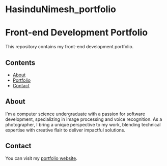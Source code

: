 # HasinduNimesh_portfolio
# Front-end Development Portfolio

This repository contains my front-end development portfolio.

## Contents

- [About](#about)
- [Portfolio](#portfolio)
- [Contact](#contact)

## About
I'm a computer science undergraduate with a passion for software development, specializing in image processing and voice recognition. As a photographer, I bring a unique perspective to my work, blending technical expertise with creative flair to deliver impactful solutions.

## Contact
You can visit my [portfolio website]([https://example.com](https://hasindunimesh.github.io/HasinduNimesh_portfolio/contact.html)).
